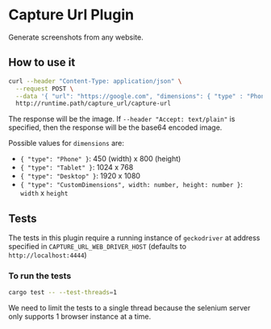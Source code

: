 # Capture Url Plugin

Generate screenshots from any website.

## How to use it

```sh
curl --header "Content-Type: application/json" \
  --request POST \
  --data '{ "url": "https://google.com", "dimensions": { "type" : "Phone" } }' \
  http://runtime.path/capture_url/capture-url
```

The response will be the image. If `--header "Accept: text/plain"` is specified, then the response will be the base64 encoded image.

Possible values for `dimensions` are:

- `{ "type": "Phone" }`: 450 (width) x 800 (height)
- `{ "type": "Tablet" }`: 1024 x 768
- `{ "type": "Desktop" }`: 1920 x 1080
- `{ "type": "CustomDimensions", width: number, height: number }`: `width` x `height`

## Tests

The tests in this plugin require a running instance of `geckodriver` at address specified in `CAPTURE_URL_WEB_DRIVER_HOST` (defaults to `http://localhost:4444`)

### To run the tests

```sh
cargo test -- --test-threads=1
```

We need to limit the tests to a single thread because the selenium server only supports 1 browser instance at a time.

